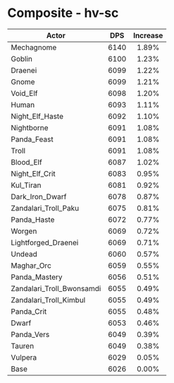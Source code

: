 # Composite - hv-sc
| Actor | DPS | Increase |
|---|:---:|:---:|
|Mechagnome|6140|1.89%|
|Goblin|6100|1.23%|
|Draenei|6099|1.22%|
|Gnome|6099|1.21%|
|Void_Elf|6098|1.20%|
|Human|6093|1.11%|
|Night_Elf_Haste|6092|1.10%|
|Nightborne|6091|1.08%|
|Panda_Feast|6091|1.08%|
|Troll|6091|1.08%|
|Blood_Elf|6087|1.02%|
|Night_Elf_Crit|6083|0.95%|
|Kul_Tiran|6081|0.92%|
|Dark_Iron_Dwarf|6078|0.87%|
|Zandalari_Troll_Paku|6075|0.81%|
|Panda_Haste|6072|0.77%|
|Worgen|6069|0.72%|
|Lightforged_Draenei|6069|0.71%|
|Undead|6060|0.57%|
|Maghar_Orc|6059|0.55%|
|Panda_Mastery|6056|0.51%|
|Zandalari_Troll_Bwonsamdi|6055|0.49%|
|Zandalari_Troll_Kimbul|6055|0.49%|
|Panda_Crit|6055|0.48%|
|Dwarf|6053|0.46%|
|Panda_Vers|6049|0.39%|
|Tauren|6049|0.38%|
|Vulpera|6029|0.05%|
|Base|6026|0.00%|
